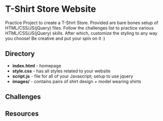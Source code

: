 # T-Shirt Store Website
Practice Project to create a T-Shirt Store. Provided are bare bones setup of HTML/CSS/JS(jQuery) files.  Follow the challenges list to practice various HTML/CSS/JS(jQuery) skills. After which, customize the styling to any way you choose! Be creative and put your spin on it :) 

## Directory
- **index.html** - homepage
- **style.css** - has all styles related to your website
- **script.js** - file for all of your Javascript; setup to use jquery
- **images/** - contains pairs of shirt design + model wearing shirts

## Challenges



## Resources
